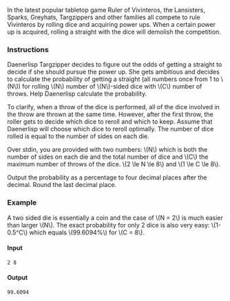 In the latest popular tabletop game Ruler of Vivinteros, the Lansisters,
Sparks, Greyhats, Targzippers and other families all compete to rule
Vivinteros by rolling dice and acquiring power ups. When a certain power up
is acquired, rolling a straight with the dice will demolish the competition.

### Instructions

Daenerlisp Targzipper decides to figure out the odds of getting a straight
to decide if she should pursue the power up. She gets ambitious and decides
to calculate the probability of getting a straight (all numbers once from 1
to \\(N\\)) for rolling \\(N\\) number of \\(N\\)-sided dice with \\(C\\)
number of throws. Help Daenerlisp calculate the probability.

To clarify, when a throw of the dice is performed, all of the dice involved in
the throw are thrown at the same time. However, after the first throw, the
roller gets to decide which dice to reroll and which to keep. Assume that
Daenerlisp will choose which dice to reroll optimally. The number of dice
rolled is equal to the number of sides on each die.

Over stdin, you are provided with two numbers: \\(N\\) which is both the number
of sides on each die and the total number of dice and \\(C\\) the maximum
number of throws of the dice. \\(2 \le N \le 8\\) and \\(1 \le C \le 8\\).

Output the probability as a percentage to four decimal places after the
decimal. Round the last decimal place.

### Example

A two sided die is essentially a coin and the case of \\(N = 2\\) is much
easier than larger \\(N\\). The exact probability for only 2 dice is
also very easy: \\(1-0.5^C\\) which equals \\(99.6094\%\\) for \\(C = 8\\).

#### Input

```
2 8
```

#### Output

```
99.6094
```
